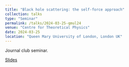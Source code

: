 ```yaml
---
title: "Black hole scattering: the self-force approach"
collection: talks
type: "Seminar"
permalink: /talks/2024-03-25-qmul24
venue: "Centre for Theoretical Physics"
date: 2024-03-25
location: "Queen Mary University of London, London UK"
---
```


Journal club seminar.

[Slides](../files/qmul24.pdf)
